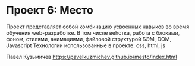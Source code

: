 # Проект 6: Место

Проект представляет собой комбинацию усвоенных навыков во время обучения web-разработке. В том числе веhстка, работа с блоками, фоном, стилями, анимациями, файловой структурой БЭМ, DOM, Javascript
Технологии использованные в проекте: css, html, js

Павел Кузьмичев
https://pavelkuzmichev.github.io/mesto/index.html
